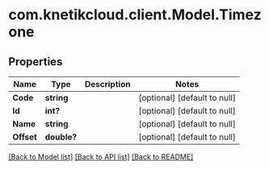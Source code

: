 # com.knetikcloud.client.Model.Timezone
## Properties

Name | Type | Description | Notes
------------ | ------------- | ------------- | -------------
**Code** | **string** |  | [optional] [default to null]
**Id** | **int?** |  | [optional] [default to null]
**Name** | **string** |  | [optional] [default to null]
**Offset** | **double?** |  | [optional] [default to null]

[[Back to Model list]](../README.md#documentation-for-models) [[Back to API list]](../README.md#documentation-for-api-endpoints) [[Back to README]](../README.md)

